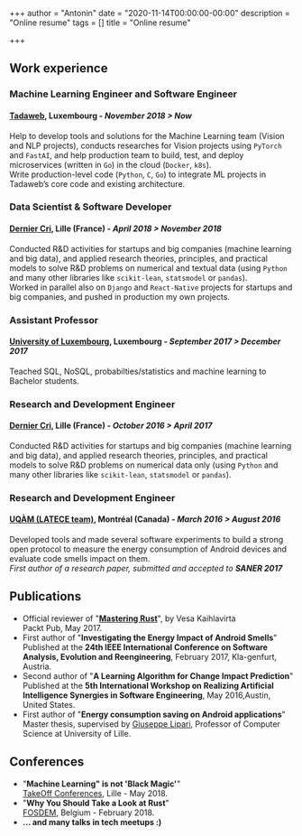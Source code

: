 +++
author = "Antonin"
date = "2020-11-14T00:00:00-00:00"
description = "Online resume"
tags = []
title = "Online resume"

+++

## **Work experience**

### Machine Learning Engineer and Software Engineer  
#### **[Tadaweb](https://tadaweb.com/)**, Luxembourg - _November 2018 > Now_  
Help to develop tools and solutions for the Machine Learning team (Vision and NLP projects), conducts researches
for Vision projects using `PyTorch` and `FastAI`, and help production team to build, test, and deploy 
microservices (written in `Go`) in the cloud (`Docker`, `k8s`).  
Write production-level code (`Python`, `C`, `Go`) to integrate ML projects in Tadaweb’s core code and existing architecture.

### Data Scientist & Software Developer  
#### **[Dernier Cri](https://derniercri.io)**, Lille (France) - _April 2018 > November 2018_
Conducted R&D activities for startups and big companies (machine learning and big data), and applied research theories,
 principles, and practical models to solve R&D problems on numerical and textual data (using `Python` and many other 
 libraries like `scikit-lean`, `statsmodel` or `pandas`).  
Worked in parallel also on `Django` and `React-Native` projects for startups and big companies, and pushed in 
production my own projects.

### Assistant Professor
#### **[University of Luxembourg](https://wwwen.uni.lu/)**, Luxembourg - _September 2017 > December 2017_
Teached SQL, NoSQL, probabilties/statistics and machine learning to Bachelor students.

### Research and Development Engineer  
#### **[Dernier Cri](https://derniercri.io)**, Lille (France) - _October 2016 > April 2017_
Conducted R&D activities for startups and big companies (machine learning and big data), and applied research theories,
 principles, and practical models to solve R&D problems on numerical data only (using `Python` and many other 
 libraries like `scikit-lean`, `statsmodel` or `pandas`).

### Research and Development Engineer  
#### **[UQÀM (LATECE team)](https://latece.uqam.ca/)**, Montréal (Canada) - _March 2016 > August 2016_
Developed tools and made several software experiments to build a strong open protocol to measure 
the energy consumption of Android devices and evaluate code smells impact on them.  
_First author of a research paper, submitted and accepted to **SANER 2017**_

## **Publications**

* Official reviewer of "**[Mastering Rust](https://www.packtpub.com/product/mastering-rust/9781785885303)**", by Vesa Kaihlavirta  
    Packt Pub, May 2017.
* First author of "**Investigating the Energy Impact of Android Smells**"  
    Published at the **24th IEEE International Conference on Software Analysis, Evolution and Reengineering**, February 2017, Kla-genfurt, Austria.
* Second author of "**A Learning Algorithm for Change Impact Prediction**"  
    Published at the **5th International Workshop on Realizing Artificial Intelligence Synergies in Software Engineering**, May 2016,Austin, United States.
* First author of "**Energy consumption saving on Android applications**"  
    Master thesis, supervised by [Giuseppe Lipari](https://pro.univ-lille.fr/giuseppe-lipari/), Professor of Computer Science at University of Lille.

## **Conferences**

* "**Machine Learning" is not 'Black Magic'**"  
    [TakeOff Conferences](https://www.takeoffconf.io/), Lille - May 2018.
* "**Why You Should Take a Look at Rust**"  
    [FOSDEM](https://archive.fosdem.org/2018/), Belgium - February 2018.
* **... and many talks in tech meetups :)**
